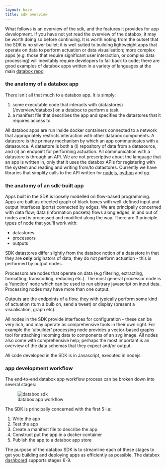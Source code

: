 ```yaml
---
layout: base
title: sdk overview
---
```


What follows is an overview of the sdk, and the features it provides for app development. If you have not yet read the overview of the databox, it may be worth doing so before continuing.  It is worth noting from the outset that the SDK is no silver bullet; it is well suited to building lightweight apps that operate on data to perform actuation or data visualisation; more complex apps (e.g. those that require significant user interaction, or complex data processing) will inevitably require developers to fall back to code; there are good examples of databox apps written in a variety of languages at the main [databox repo](https://github.com/me-box)

### the anatomy of a databox app

There isn't all that much to a databox app.  It is simply:

1. some executable code that interacts with (datastores)[/overview/databox] on a databox to perform a task.
2. a manifest file that describes the app and specifies the datastores that it requires access to.

All databox apps are run inside docker containers connected to a network that appropriately restricts interaction with other databox components. A datastore is the primary mechanism by which an app communicates with a datasource.  A datastore is both a (i) repository of data from a datasource, and (ii) an endpoint for performing actuation.  All communication with a datastore is through an API.  We are not prescriptive about the language that an app is written in, only that it uses the databox APIs for registering with the system and reading and writing from/to datastores.   Currently we have libraries that simplify calls to the API written for [nodejs](https://github.com/me-box/node-databox), [python](https://github.com/me-box/lib-python-databox) and [go](https://github.com/me-box/lib-go-databox). 

### the anatomy of an sdk-built app

Apps built in the SDK is loosely modelled on flow-based programming.  Apps are built as directed graph of black boxes with well-defined input and output interfaces (ports) connected by edges. We are principally concerned with data flow; data (information packets) flows along edges, in and out of nodes and is processed and modified along the way.  There are 3 principle types of node that you'll work with: 

 - datastores
 - processors  
 - outputs  

SDK datastores differ slightly from the databox notion of a datastore in that they are **only** originators of data; they do not perform actuation - this is performed by output nodes.

Processors are nodes that operate on data (e.g filtering, extracting, formatting, transcoding, reducing etc.). The most general processor node is a 'function' node which can be used to run abitrary javascript on input data. Processing nodes may have more than one output.   

Outputs are the endpoints of a flow, they with typically perform some kind of actuation (turn a bulb on, send a tweet) or display (present a visualisation, graph etc).   

All nodes in the SDK provide interfaces for configuration - these can be very rich, and may operate as comprehensive tools in their own right.   For example the 'uibuilder' processing node provides a vector-based graphs tool for attaching incoming data to components of an svg image.  All nodes also come with comprehensive help; perhaps the most important is an overview of the data schemas that they expect and/or output.   

All code developed in the SDK is in Javascript, executed in nodejs. 

### app development workflow

The  end-to-end databox app workflow process can be broken down into several stages:

<figure class="figure">
  <img src="/images/overview/workflow.svg" class="thumbnail" alt="databox sdk">
  <figcaption class="figure-caption text-center">databox app workflow</figcaption>
</figure>

The SDK is principally concerned with the first 5 i.e:

1. Write the app
2. Test the app
3. Create a manifest file to describe the app
4. Construct put the app in a docker container
5. Publish the app to a databox app store


The purpose of the databox SDK is to streamline each of these stages to get you building and deploying apps as efficiently as possible.   The databox [dashboard](/gettingstarted/dashboard) supports stages 6-9.

